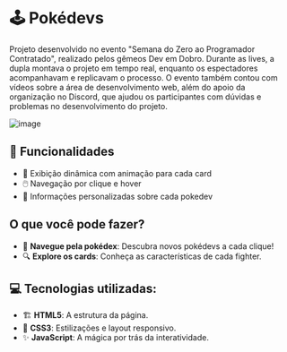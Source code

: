 # 🕹️ **Pokédevs**
Projeto desenvolvido no evento "Semana do Zero ao Programador Contratado", realizado pelos gêmeos Dev em Dobro. Durante as lives, a dupla montava o projeto em tempo real, enquanto os espectadores acompanhavam e replicavam o processo. O evento também contou com vídeos sobre a área de desenvolvimento web, além do apoio da organização no Discord, que ajudou os participantes com dúvidas e problemas no desenvolvimento do projeto.

![image](https://github.com/user-attachments/assets/42e1c2b2-0bfb-407d-82c0-3f8130ce1c4c)

## 🚀 **Funcionalidades**
- 🔄 Exibição dinâmica com animação para cada card
- 🖱️ Navegação por clique e hover
- 📜 Informações personalizadas sobre cada pokedev

## **O que você pode fazer?**
- 🧭 **Navegue pela pokédex**: Descubra novos pokédevs a cada clique!
- 🔍 **Explore os cards**: Conheça as características de cada fighter.

## 💻 **Tecnologias utilizadas**:
- 🏗️ **HTML5**: A estrutura da página.
- 🎨 **CSS3**: Estilizações e layout responsivo.
- ✨ **JavaScript**: A mágica por trás da interatividade.

